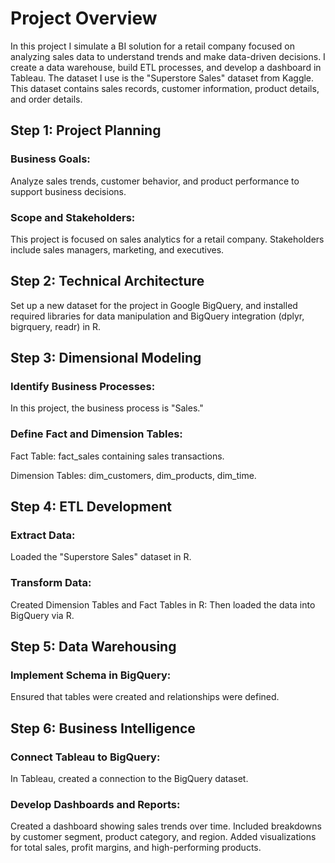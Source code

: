 # Project Overview
In this project I simulate a BI solution for a retail company focused on analyzing sales data to understand trends and make data-driven decisions. I create a data warehouse, build ETL processes, and develop a dashboard in Tableau.
The dataset I use is the "Superstore Sales" dataset from Kaggle. This dataset contains sales records, customer information, product details, and order details.

## Step 1: Project Planning
### Business Goals:
Analyze sales trends, customer behavior, and product performance to support business decisions.

### Scope and Stakeholders: 
This project is focused on sales analytics for a retail company. Stakeholders include sales managers, marketing, and executives.
## Step 2: Technical Architecture
Set up a new dataset for the project in Google BigQuery, and installed required libraries for data manipulation and BigQuery integration (dplyr, bigrquery, readr) in R.
## Step 3: Dimensional Modeling
### Identify Business Processes: 
In this project, the business process is "Sales."
### Define Fact and Dimension Tables:
Fact Table: fact_sales containing sales transactions.

Dimension Tables: dim_customers, dim_products, dim_time.
## Step 4: ETL Development
### Extract Data: 
Loaded the "Superstore Sales" dataset in R.
### Transform Data: 
Created Dimension Tables and Fact Tables in R:
Then loaded the data into BigQuery via R.
## Step 5: Data Warehousing
### Implement Schema in BigQuery: 
Ensured that tables were created and relationships were defined.
## Step 6: Business Intelligence
### Connect Tableau to BigQuery: 
In Tableau, created a connection to the BigQuery dataset.
### Develop Dashboards and Reports:
Created a dashboard showing sales trends over time.
Included breakdowns by customer segment, product category, and region.
Added visualizations for total sales, profit margins, and high-performing products.







